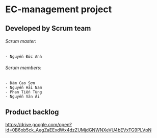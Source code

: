 # EC-management project

## Developed by Scrum team
###### Scrum master:
	- Nguyễn Đức Anh
###### Scrum members:
	- Đàm Cao Sơn
 	- Nguyễn Hải Nam
	- Phan Tiến Tùng
	- Nguyễn Văn Ái
	
## Product backlog
https://drive.google.com/open?id=0B6ob5ck_AegZaEExdWx4dzZUMjdGNWNXeVU4bEVxTG9PLVpN
